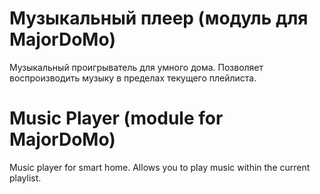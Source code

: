 # Музыкальный плеер (модуль для MajorDoMo)

Музыкальный проигрыватель для умного дома. Позволяет воспроизводить музыку в пределах текущего плейлиста.

# Music Player (module for MajorDoMo)

Music player for smart home. Allows you to play music within the current playlist.
